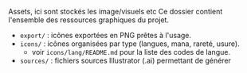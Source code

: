 Assets, ici sont stockés les image/visuels etc
Ce dossier contient l'ensemble des ressources graphiques du projet.

- `export/` : icônes exportées en PNG prêtes à l'usage.
- `icons/` : icônes organisées par type (langues, mana, rareté, usure).
   - voir `icons/lang/README.md` pour la liste des codes de langue.
- `sources/` : fichiers sources Illustrator (.ai) permettant de générer